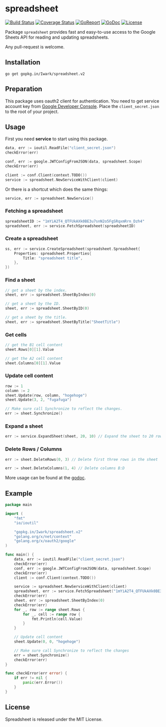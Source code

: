 spreadsheet
===
[![Build Status](https://travis-ci.org/Iwark/spreadsheet.svg?branch=v2)](https://travis-ci.org/Iwark/spreadsheet)
[![Coverage Status](https://coveralls.io/repos/github/Iwark/spreadsheet/badge.svg?branch=v2)](https://coveralls.io/github/Iwark/spreadsheet?branch=v2)
[![GoReport](https://goreportcard.com/badge/Iwark/spreadsheet)](http://goreportcard.com/report/Iwark/spreadsheet)
[![GoDoc](https://godoc.org/gopkg.in/Iwark/spreadsheet.v2?status.svg)](https://godoc.org/gopkg.in/Iwark/spreadsheet.v2)
[![License](https://img.shields.io/badge/license-MIT-blue.svg)](LICENSE)

Package `spreadsheet` provides fast and easy-to-use access to the Google Sheets API for reading and updating spreadsheets.

Any pull-request is welcome.

## Installation

```
go get gopkg.in/Iwark/spreadsheet.v2
```

## Preparation

This package uses oauth2 client for authentication. You need to get service account key from [Google Developer Console](https://console.developers.google.com/project). Place the ``client_secret.json`` to the root of your project.

## Usage

First you need **service** to start using this package.

```go
data, err := ioutil.ReadFile("client_secret.json")
checkError(err)

conf, err := google.JWTConfigFromJSON(data, spreadsheet.Scope)
checkError(err)

client := conf.Client(context.TODO())
service := spreadsheet.NewServiceWithClient(client)
```

Or there is a shortcut which does the same things:

```go
service, err := spreadsheet.NewService()
```

### Fetching a spreadsheet

```go
spreadsheetID := "1mYiA2T4_QTFUkAXk0BE3u7snN2o5FgSRqxmRrn_Dzh4"
spreadsheet, err := service.FetchSpreadsheet(spreadsheetID)
```

### Create a spreadsheet

```go
ss, err := service.CreateSpreadsheet(spreadsheet.Spreadsheet{
	Properties: spreadsheet.Properties{
		Title: "spreadsheet title",
	},
})
```

### Find a sheet

```go
// get a sheet by the index.
sheet, err := spreadsheet.SheetByIndex(0)

// get a sheet by the ID.
sheet, err := spreadsheet.SheetByID(0)

// get a sheet by the title.
sheet, err := spreadsheet.SheetByTitle("SheetTitle")
```

### Get cells

```go
// get the B1 cell content
sheet.Rows[0][1].Value

// get the A2 cell content
sheet.Columns[0][1].Value
```

### Update cell content

```go
row := 1
column := 2
sheet.Update(row, column, "hogehoge")
sheet.Update(3, 2, "fugafuga")

// Make sure call Synchronize to reflect the changes.
err := sheet.Synchronize()
```

### Expand a sheet

```go
err := service.ExpandSheet(sheet, 20, 10) // Expand the sheet to 20 rows and 10 columns
```

### Delete Rows / Columns

```go
err := sheet.DeleteRows(0, 3) // Delete first three rows in the sheet

err := sheet.DeleteColumns(1, 4) // Delete columns B:D
```

More usage can be found at the [godoc](https://godoc.org/gopkg.in/Iwark/spreadsheet.v2).

## Example

```go
package main

import (
	"fmt"
	"io/ioutil"

	"gopkg.in/Iwark/spreadsheet.v2"
	"golang.org/x/net/context"
	"golang.org/x/oauth2/google"
)

func main() {
	data, err := ioutil.ReadFile("client_secret.json")
	checkError(err)
	conf, err := google.JWTConfigFromJSON(data, spreadsheet.Scope)
	checkError(err)
	client := conf.Client(context.TODO())

	service := spreadsheet.NewServiceWithClient(client)
	spreadsheet, err := service.FetchSpreadsheet("1mYiA2T4_QTFUkAXk0BE3u7snN2o5FgSRqxmRrn_Dzh4")
	checkError(err)
	sheet, err := spreadsheet.SheetByIndex(0)
	checkError(err)
	for _, row := range sheet.Rows {
		for _, cell := range row {
			fmt.Println(cell.Value)
		}
	}

	// Update cell content
	sheet.Update(0, 0, "hogehoge")

	// Make sure call Synchronize to reflect the changes
	err = sheet.Synchronize()
	checkError(err)
}

func checkError(err error) {
	if err != nil {
		panic(err.Error())
	}
}
```

## License

Spreadsheet is released under the MIT License.
